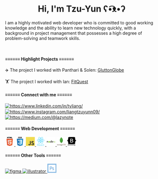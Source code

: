 <h1 align="center">Hi, I'm Tzu-Yun ʕ•͡ᴥ•ʔ</h1>
<p>I am a highly motivated web developer who is committed to good working knowledge and the ability to learn new technology quickly, with a background in project management that possesses a high degree of problem-solving and teamwork skills.</p>
<br>
<h4 align="left">≡≡≡≡≡≡ Highlight Projects ≡≡≡≡≡≡</h4>

✈️  The project I worked with Panthari & Solen: [GluttonGlobe](https://bejewelled-alfajores-c72f6e.netlify.app/)

🏋️  The project I worked with Ian: [FitQuest](https://fitness-tracker.adaptable.app/)

<h4 align="left">≡≡≡≡≡≡ Connect with me ≡≡≡≡≡≡</h4>
<p align="left">
<a href="https://www.linkedin.com/in/tyliang/" target="blank"><img align="center" src="https://raw.githubusercontent.com/rahuldkjain/github-profile-readme-generator/master/src/images/icons/Social/linked-in-alt.svg" alt="https://www.linkedin.com/in/tyliang/" height="30" width="30" /></a>
<a href="https://www.instagram.com/liangtzuyunn09/" target="blank"><img align="center" src="https://raw.githubusercontent.com/rahuldkjain/github-profile-readme-generator/master/src/images/icons/Social/instagram.svg" alt="https://www.instagram.com/liangtzuyunn09/" height="30" width="30" /></a>
<a href="https://medium.com/@gongtzuuuu" target="blank"><img align="center" src="https://raw.githubusercontent.com/rahuldkjain/github-profile-readme-generator/master/src/images/icons/Social/medium.svg" alt="https://medium.com/@lazynote" height="30" width="30" /></a>
</p>

<h4 align="left">≡≡≡≡≡≡ Web Development ≡≡≡≡≡≡</h4>
<p align="left"> <a href="https://www.w3.org/html/" target="_blank" rel="noreferrer"> <img src="https://raw.githubusercontent.com/devicons/devicon/master/icons/html5/html5-original-wordmark.svg" alt="html5" width="30" height="30"/> </a><a href="https://www.w3schools.com/css/" target="_blank" rel="noreferrer"> <img src="https://raw.githubusercontent.com/devicons/devicon/master/icons/css3/css3-original-wordmark.svg" alt="css3" width="30" height="30"/> </a><a href="https://developer.mozilla.org/en-US/docs/Web/JavaScript" target="_blank" rel="noreferrer"> <img src="https://raw.githubusercontent.com/devicons/devicon/master/icons/javascript/javascript-original.svg" alt="javascript" width="30" height="30"/> </a><a href="https://reactjs.org/" target="_blank" rel="noreferrer"> <img src="https://raw.githubusercontent.com/devicons/devicon/master/icons/react/react-original-wordmark.svg" alt="react" width="30" height="30"/> </a><a href="https://nodejs.org" target="_blank" rel="noreferrer"> <img src="https://raw.githubusercontent.com/devicons/devicon/master/icons/nodejs/nodejs-original-wordmark.svg" alt="nodejs" width="30" height="30"/> </a> <a href="https://www.mongodb.com/" target="_blank" rel="noreferrer"> <img src="https://raw.githubusercontent.com/devicons/devicon/master/icons/mongodb/mongodb-original-wordmark.svg" alt="mongodb" width="30" height="30"/> </a> <a href="https://getbootstrap.com" target="_blank" rel="noreferrer"> <img src="https://raw.githubusercontent.com/devicons/devicon/master/icons/bootstrap/bootstrap-plain-wordmark.svg" alt="bootstrap" width="30" height="30"/> </a> </p>
  

<h4 align="left">≡≡≡≡≡≡ Other Tools ≡≡≡≡≡≡</h4>
<p align="left"> <a href="https://www.figma.com/" target="_blank" rel="noreferrer"> <img src="https://www.vectorlogo.zone/logos/figma/figma-icon.svg" alt="figma" width="30" height="30"/> </a> <a href="https://www.adobe.com/in/products/illustrator.html" target="_blank" rel="noreferrer"> <img src="https://www.vectorlogo.zone/logos/adobe_illustrator/adobe_illustrator-icon.svg" alt="illustrator" width="30" height="30"/> </a> <a href="https://www.photoshop.com/en" target="_blank" rel="noreferrer"> <img src="https://raw.githubusercontent.com/devicons/devicon/master/icons/photoshop/photoshop-line.svg" alt="photoshop" width="30" height="30"/> </a> </p>
